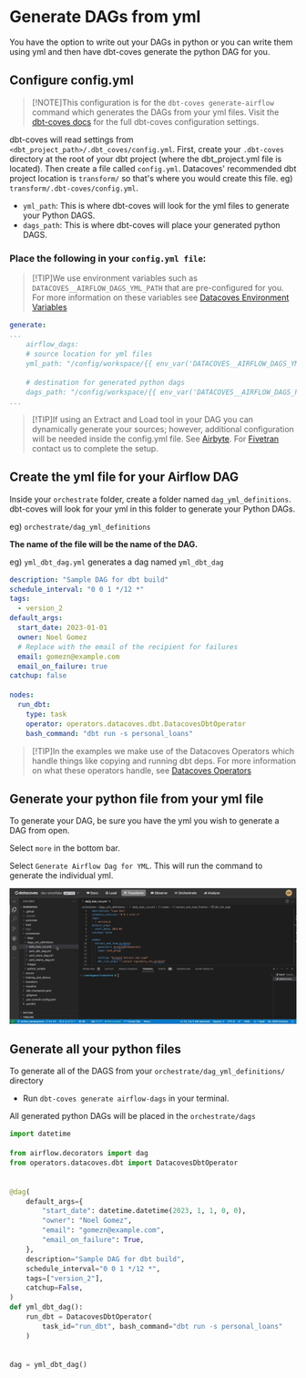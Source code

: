 # Generate DAGs from yml

You have the option to write out your DAGs in python or you can write them using yml and then have dbt-coves generate the python DAG for you.

## Configure config.yml
>[!NOTE]This configuration is for the `dbt-coves generate-airflow` command which generates the DAGs from your yml files. Visit the [dbt-coves docs](https://github.com/datacoves/dbt-coves?tab=readme-ov-file#settings) for the full dbt-coves configuration settings.

dbt-coves will read settings from `<dbt_project_path>/.dbt_coves/config.yml`. First, create your `.dbt-coves` directory at the root of your dbt project (where the dbt_project.yml file is located). Then create a file called `config.yml`. Datacoves' recommended dbt project location is `transform/` so that's where you would create this file. eg) `transform/.dbt-coves/config.yml`. 

  - `yml_path`: This is where dbt-coves will look for the yml files to generate your Python DAGS.
  - `dags_path`: This is where dbt-coves will place your generated python DAGS.

### Place the following in your `config.yml file`:

>[!TIP]We use environment variables such as `DATACOVES__AIRFLOW_DAGS_YML_PATH` that are pre-configured for you. For more information on these variables see [Datacoves Environment Variables](reference/vscode/datacoves-env-vars.md)

```yml
generate:
...
    airflow_dags:
    # source location for yml files
    yml_path: "/config/workspace/{{ env_var('DATACOVES__AIRFLOW_DAGS_YML_PATH') }}"
    
    # destination for generated python dags
    dags_path: "/config/workspace/{{ env_var('DATACOVES__AIRFLOW_DAGS_PATH') }}"
...
```

>[!TIP]If using an Extract and Load tool in your DAG you can dynamically generate your sources; however, additional configuration will be needed inside the config.yml file. See [Airbyte](how-tos/airflow/run-airbyte-sync-jobs.md#configure-transformdbt-covesconfigyml-file). For [Fivetran](how-tos/airflow/run-fivetran-sync-jobs.md#configure-transformdbt-covesconfigyml-file) contact us to complete the setup.

## Create the yml file for your Airflow DAG

Inside your `orchestrate` folder, create a folder named `dag_yml_definitions`. dbt-coves will look for your yml in this folder to generate your Python DAGs. 

eg) `orchestrate/dag_yml_definitions`
 
**The name of the file will be the name of the DAG.**
 
eg) `yml_dbt_dag.yml` generates a dag named `yml_dbt_dag`

```yml
description: "Sample DAG for dbt build"
schedule_interval: "0 0 1 */12 *"
tags:
  - version_2
default_args:
  start_date: 2023-01-01
  owner: Noel Gomez
  # Replace with the email of the recipient for failures
  email: gomezn@example.com
  email_on_failure: true
catchup: false

nodes:
  run_dbt:
    type: task
    operator: operators.datacoves.dbt.DatacovesDbtOperator
    bash_command: "dbt run -s personal_loans"
```
>[!TIP]In the examples we make use of the Datacoves Operators which handle things like copying and running dbt deps. For more information on what these operators handle, see [Datacoves Operators](reference/airflow/datacoves-operator.md)

## Generate your python file from your yml file
To generate your DAG, be sure you have the yml you wish to generate a DAG from open. 

Select `more` in the bottom bar.

Select `Generate Airflow Dag for YML`. This will run the command to generate the individual yml.


![Generate Airflow Dag](./assets/generate_airflow_dag.gif)


## Generate all your python files

To generate all of the DAGS from your `orchestrate/dag_yml_definitions/` directory

- Run `dbt-coves generate airflow-dags` in your terminal.

All generated python DAGs will be placed in the `orchestrate/dags`

```python
import datetime

from airflow.decorators import dag
from operators.datacoves.dbt import DatacovesDbtOperator


@dag(
    default_args={
        "start_date": datetime.datetime(2023, 1, 1, 0, 0),
        "owner": "Noel Gomez",
        "email": "gomezn@example.com",
        "email_on_failure": True,
    },
    description="Sample DAG for dbt build",
    schedule_interval="0 0 1 */12 *",
    tags=["version_2"],
    catchup=False,
)
def yml_dbt_dag():
    run_dbt = DatacovesDbtOperator(
        task_id="run_dbt", bash_command="dbt run -s personal_loans"
    )


dag = yml_dbt_dag()
```
